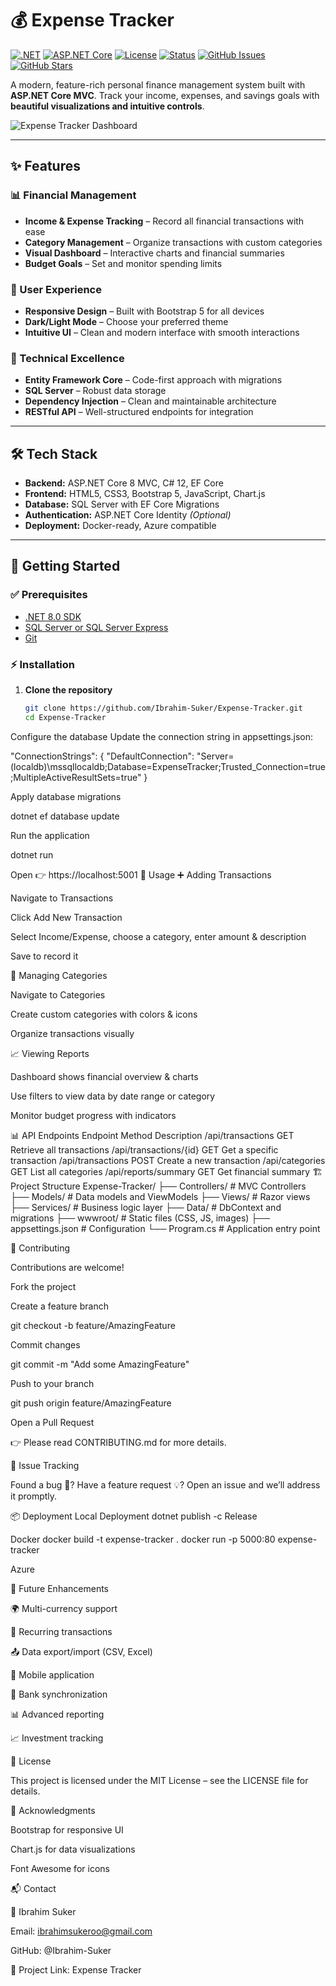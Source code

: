 # 💰 Expense Tracker

[![.NET](https://img.shields.io/badge/.NET-8.0-purple?logo=dotnet)](https://dotnet.microsoft.com/)
[![ASP.NET Core](https://img.shields.io/badge/ASP.NET_Core-MVC-blue?logo=dotnet)](https://dotnet.microsoft.com/apps/aspnet)
[![License](https://img.shields.io/badge/License-MIT-blue.svg)](LICENSE)
[![Status](https://img.shields.io/badge/Status-Active-brightgreen.svg)]()
[![GitHub Issues](https://img.shields.io/github/issues/Ibrahim-Suker/Expense-Tracker)](https://github.com/Ibrahim-Suker/Expense-Tracker/issues)
[![GitHub Stars](https://img.shields.io/github/stars/Ibrahim-Suker/Expense-Tracker)](https://github.com/Ibrahim-Suker/Expense-Tracker/stargazers)

A modern, feature-rich personal finance management system built with **ASP.NET Core MVC**. Track your income, expenses, and savings goals with **beautiful visualizations and intuitive controls**.

![Expense Tracker Dashboard](https://via.placeholder.com/800x400?text=Expense+Tracker+Dashboard+Preview)

---

## ✨ Features

### 📊 Financial Management
- **Income & Expense Tracking** – Record all financial transactions with ease  
- **Category Management** – Organize transactions with custom categories  
- **Visual Dashboard** – Interactive charts and financial summaries  
- **Budget Goals** – Set and monitor spending limits  

### 🎨 User Experience
- **Responsive Design** – Built with Bootstrap 5 for all devices  
- **Dark/Light Mode** – Choose your preferred theme  
- **Intuitive UI** – Clean and modern interface with smooth interactions  

### 🔧 Technical Excellence
- **Entity Framework Core** – Code-first approach with migrations  
- **SQL Server** – Robust data storage  
- **Dependency Injection** – Clean and maintainable architecture  
- **RESTful API** – Well-structured endpoints for integration  

---

## 🛠 Tech Stack

- **Backend:** ASP.NET Core 8 MVC, C# 12, EF Core  
- **Frontend:** HTML5, CSS3, Bootstrap 5, JavaScript, Chart.js  
- **Database:** SQL Server with EF Core Migrations  
- **Authentication:** ASP.NET Core Identity *(Optional)*  
- **Deployment:** Docker-ready, Azure compatible  

---

## 🚀 Getting Started

### ✅ Prerequisites
- [.NET 8.0 SDK](https://dotnet.microsoft.com/download)  
- [SQL Server or SQL Server Express](https://www.microsoft.com/en-us/sql-server/sql-server-downloads)  
- [Git](https://git-scm.com/)  

### ⚡ Installation

1. **Clone the repository**
   ```bash
   git clone https://github.com/Ibrahim-Suker/Expense-Tracker.git
   cd Expense-Tracker

Configure the database
Update the connection string in appsettings.json:

"ConnectionStrings": {
  "DefaultConnection": "Server=(localdb)\\mssqllocaldb;Database=ExpenseTracker;Trusted_Connection=true;MultipleActiveResultSets=true"
}


Apply database migrations

dotnet ef database update


Run the application

dotnet run


Open 👉 https://localhost:5001
📖 Usage
➕ Adding Transactions

Navigate to Transactions

Click Add New Transaction

Select Income/Expense, choose a category, enter amount & description

Save to record it

📂 Managing Categories

Navigate to Categories

Create custom categories with colors & icons

Organize transactions visually

📈 Viewing Reports

Dashboard shows financial overview & charts

Use filters to view data by date range or category

Monitor budget progress with indicators

📊 API Endpoints
Endpoint	Method	Description
/api/transactions	GET	Retrieve all transactions
/api/transactions/{id}	GET	Get a specific transaction
/api/transactions	POST	Create a new transaction
/api/categories	GET	List all categories
/api/reports/summary	GET	Get financial summary
🏗 Project Structure
Expense-Tracker/
├── Controllers/        # MVC Controllers
├── Models/             # Data models and ViewModels
├── Views/              # Razor views
├── Services/           # Business logic layer
├── Data/               # DbContext and migrations
├── wwwroot/            # Static files (CSS, JS, images)
├── appsettings.json    # Configuration
└── Program.cs          # Application entry point

🤝 Contributing

Contributions are welcome!

Fork the project

Create a feature branch

git checkout -b feature/AmazingFeature


Commit changes

git commit -m "Add some AmazingFeature"


Push to your branch

git push origin feature/AmazingFeature


Open a Pull Request

👉 Please read CONTRIBUTING.md for more details.

🐛 Issue Tracking

Found a bug 🐞? Have a feature request 💡?
Open an issue
 and we’ll address it promptly.

📦 Deployment
Local Deployment
dotnet publish -c Release

Docker
docker build -t expense-tracker .
docker run -p 5000:80 expense-tracker

Azure

🔮 Future Enhancements

🌍 Multi-currency support

🔁 Recurring transactions

📤 Data export/import (CSV, Excel)

📱 Mobile application

🏦 Bank synchronization

📊 Advanced reporting

📈 Investment tracking

📜 License

This project is licensed under the MIT License – see the LICENSE
 file for details.

🙏 Acknowledgments

Bootstrap
 for responsive UI

Chart.js
 for data visualizations

Font Awesome
 for icons

📬 Contact

👤 Ibrahim Suker

Email: ibrahimsukeroo@gmail.com

GitHub: @Ibrahim-Suker

🔗 Project Link: Expense Tracker
